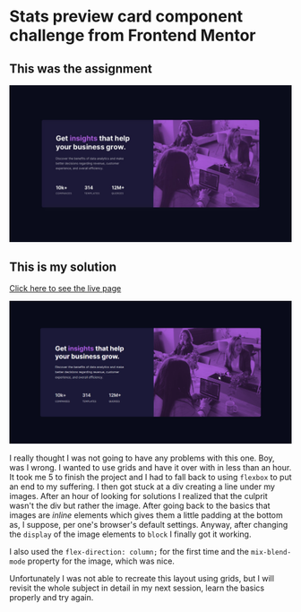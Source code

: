 # Stats preview card component challenge from Frontend Mentor

## This was the assignment

![](./design/desktop-design.jpg)

## This is my solution

[Click here to see the live page](https://arthurpog.github.io/stats-preview-card-component/)

![](./design/my_solution.png)


I really thought I was not going to have any problems with this one. Boy, was I wrong. I wanted to use grids and have it over with in less than an hour. It took me 5 to finish the project and I had to fall back to using `flexbox` to put an end to my suffering. I then got stuck at a div creating a line under my images. After an hour of looking for solutions I realized that the culprit wasn't the div but rather the image. After going back to the basics that images are *inline* elements which gives them a little padding at the bottom as, I suppose, per one's browser's default settings. Anyway, after changing the `display` of the image elements to `block` I finally got it working.

I also used the `flex-direction: column;` for the first time and the `mix-blend-mode` property for the image, which was nice.

Unfortunately I was not able to recreate this layout using grids, but I will revisit the whole subject in detail in my next session, learn the basics properly and try again.
